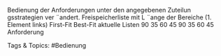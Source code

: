 Bedienung der Anforderungen unter den angegebenen Zuteilun gsstrategien ver ¨andert.
Freispeicherliste mit L ¨ange der Bereiche (1. Element links)
First-Fit Best-Fit
aktuelle Listen 90 35 60 45 90 35 60 45
Anforderung

   Tags & Topics:
   #Bedienung